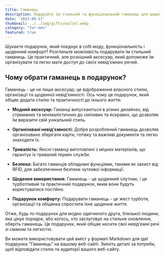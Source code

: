 ```yaml
---
title: Гаманець
description: Подаруйте їм стильний та функціональний гаманець для щоденного комфорту.
date: '2023-09-17'
thumbnail: ../../img/gifts/wallet.webp
category: "for-men"
featured: true
---
```

Шукаєте подарунок, який поєднує в собі моду, функціональність і щоденний комфорт? Розгляньте можливість подарувати їм стильний гаманець. Це практичний, але розкішний аксесуар, який допоможе їм організувати та легко мати доступ до своїх невід'ємних речей.

## Чому обрати гаманець в подарунок?

Гаманець - це не лише аксесуар; це відображення власного стилю, організації та щоденної невід'ємності. Ось чому це подарунок, який обіцяє додати стилю та практичності до їхнього життя:

- **Модний аксесуар:** Гаманці випускаються в різних дизайнах, від стриманих та мінімалістичних до сміливих та яскравих, що дозволяє їм виразити свій унікальний стиль.

- **Організовані невід'ємності:** Добре розроблений гаманець дозволяє організовано зберігати карти, готівку та важливі документи та легко знаходити їх.

- **Тривалість:** Якісні гаманці виготовлені з міцних матеріалів, що гарантує їх тривалий термін служби.

- **Безпека:** Багато гаманців обладнані функціями, такими як захист від RFID, для забезпечення безпеки чутливої інформації.

- **Щоденне використання:** Гаманець - це щоденний спутник, і це турботливий та практичний подарунок, яким вони будуть користуватися постійно.

- **Подарунок комфорту:** Подарувати гаманець - це жест турботи, організації та обіцянка спростити їхнє щоденне життя.

Отже, будь то подарунок для модно одягненого друга, близької людини, яка цінує порядок, або когось, хто заслуговує на стильне оновлення, оберіть гаманець. Це подарунок, який обіцяє носити свої невід'ємні речі зі смаком та легкістю.

Ви можете використовувати цей вміст у форматі Markdown для ідеї подарунка "Гаманець" на вашому веб-сайті. Змініть деталі за потреби, щоб відповідати стилю та аудиторії вашого веб-сайту.

